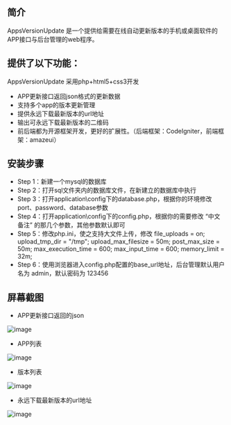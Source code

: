 ﻿## 简介

AppsVersionUpdate 是一个提供给需要在线自动更新版本的手机或桌面软件的APP接口与后台管理的web程序。

## 提供了以下功能：

AppsVersionUpdate 采用php+html5+css3开发

*  APP更新接口返回json格式的更新数据
*  支持多个app的版本更新管理
*  提供永远下载最新版本的url地址
*  输出可永远下载最新版本的二维码
*  前后端都为开源框架开发，更好的扩展性。（后端框架：CodeIgniter，前端框架：amazeui）

## 安装步骤

*  Step 1：新建一个mysql的数据库
*  Step 2：打开sql文件夹内的数据库文件，在新建立的数据库中执行
*  Step 3：打开application\config下的database.php，根据你的环境修改port、password、database参数
*  Step 4：打开application\config下的config.php，根据你的需要修改 “中文备注” 的那几个参数，其他参数默认即可
*  Step 5：修改php.ini，使之支持大文件上传，修改 file_uploads = on; upload_tmp_dir = "/tmp"; upload_max_filesize = 50m; post_max_size = 50m; max_execution_time = 600; max_input_time = 600; memory_limit = 32m; 
*  Step 6：使用浏览器进入config.php配置的base_url地址，后台管理默认用户名为 admin，默认密码为 123456

## 屏幕截图

*  APP更新接口返回的json

![image](https://raw.githubusercontent.com/onanying/AppsVersionUpdate/master/screenshot/json.png)

*  APP列表

![image](https://raw.githubusercontent.com/onanying/AppsVersionUpdate/master/screenshot/app_list.png)

*  版本列表

![image](https://raw.githubusercontent.com/onanying/AppsVersionUpdate/master/screenshot/version_list.png)

*  永远下载最新版本的url地址

![image](https://raw.githubusercontent.com/onanying/AppsVersionUpdate/master/screenshot/down_app_url.png)
